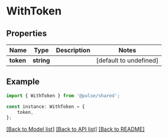 # WithToken


## Properties

Name | Type | Description | Notes
------------ | ------------- | ------------- | -------------
**token** | **string** |  | [default to undefined]

## Example

```typescript
import { WithToken } from '@pulse/shared';

const instance: WithToken = {
    token,
};
```

[[Back to Model list]](../README.md#documentation-for-models) [[Back to API list]](../README.md#documentation-for-api-endpoints) [[Back to README]](../README.md)
